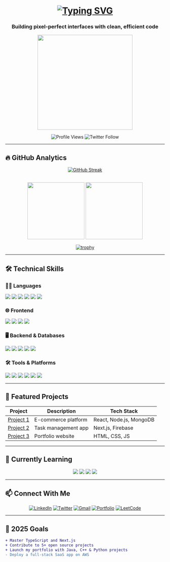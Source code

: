 <h1 align="center">
  <a href="https://git.io/typing-svg">
    <img src="https://readme-typing-svg.herokuapp.com/?font=Fira+Code&size=30&duration=3000&pause=1000&color=38BDF8&center=true&vCenter=true&width=600&lines=Hi+%F0%9F%91%8B%2C+I'm+Biniyam+Tehakele;Full-stack+Website+Developer;From+Ethiopia+%F0%9F%87%AA%F0%9F%87%B9;React+%7C+JavaScript+Expert;Open+Source+Contributor" alt="Typing SVG" />
  </a>
</h1>

<h3 align="center">Building pixel-perfect interfaces with clean, efficient code</h3>

<div align="center">
  <img src="https://media.giphy.com/media/qgQUggAC3Pfv687qPC/giphy.gif" width="300"/>
  <br/>

  ![Profile Views](https://komarev.com/ghpvc/?username=binadev29&label=PROFILE+VIEWS&color=0e75b6&style=for-the-badge)
  ![Twitter Follow](https://img.shields.io/twitter/follow/binadev29?logo=twitter&style=for-the-badge&color=1DA1F2)
</div>

---

## 🔥 GitHub Analytics

<div align="center">

  [![GitHub Streak](https://streak-stats.demolab.com?user=binadev29&theme=react&border_radius=5&mode=weekly&fire=DD2727)](https://git.io/streak-stats)

  <br/>

  <img src="https://github-readme-stats.vercel.app/api?username=binadev29&show_icons=true&theme=radical&count_private=true&include_all_commits=true" height="180"/>

  <img src="https://github-readme-stats.vercel.app/api/top-langs/?username=binadev29&layout=compact&theme=radical&langs_count=10&hide=Jupyter%20Notebook,shell" height="180"/>

  <br/>

  [![trophy](https://github-profile-trophy.vercel.app/?username=binadev29&theme=onedark&row=2&column=4&margin-w=15)](https://github.com/ryo-ma/github-profile-trophy)

</div>

---

## 🛠 Technical Skills

### 👨‍💻 Languages
<div>
  <img src="https://img.shields.io/badge/JavaScript-F7DF1E?style=for-the-badge&logo=javascript&logoColor=black" />
  <img src="https://img.shields.io/badge/Python-3776AB?style=for-the-badge&logo=python&logoColor=white" />
  <img src="https://img.shields.io/badge/C++-00599C?style=for-the-badge&logo=c%2B%2B&logoColor=white" />
  <img src="https://img.shields.io/badge/Java-ED8B00?style=for-the-badge&logo=openjdk&logoColor=white" />
  <img src="https://img.shields.io/badge/HTML5-E34F26?style=for-the-badge&logo=html5&logoColor=white" />
  <img src="https://img.shields.io/badge/CSS3-1572B6?style=for-the-badge&logo=css3&logoColor=white" />
</div>

### 🌐 Frontend
<div>
  <img src="https://img.shields.io/badge/React-20232A?style=for-the-badge&logo=react&logoColor=61DAFB" />
  <img src="https://img.shields.io/badge/Tailwind_CSS-38B2AC?style=for-the-badge&logo=tailwind-css&logoColor=white" />
  <img src="https://img.shields.io/badge/Bootstrap-563D7C?style=for-the-badge&logo=bootstrap&logoColor=white" />
  <img src="https://img.shields.io/badge/Redux-593D88?style=for-the-badge&logo=redux&logoColor=white" />
</div>

### 🖥 Backend & Databases
<div>
  <img src="https://img.shields.io/badge/Node.js-339933?style=for-the-badge&logo=node.js&logoColor=white" />
  <img src="https://img.shields.io/badge/Express.js-000000?style=for-the-badge&logo=express&logoColor=white" />
  <img src="https://img.shields.io/badge/MongoDB-4EA94B?style=for-the-badge&logo=mongodb&logoColor=white" />
  <img src="https://img.shields.io/badge/MySQL-005C84?style=for-the-badge&logo=mysql&logoColor=white" />
  <img src="https://img.shields.io/badge/PostgreSQL-316192?style=for-the-badge&logo=postgresql&logoColor=white" />
</div>

### 🛠 Tools & Platforms
<div>
  <img src="https://img.shields.io/badge/Git-F05032?style=for-the-badge&logo=git&logoColor=white" />
  <img src="https://img.shields.io/badge/GitHub-181717?style=for-the-badge&logo=github&logoColor=white" />
  <img src="https://img.shields.io/badge/Postman-FF6C37?style=for-the-badge&logo=postman&logoColor=white" />
  <img src="https://img.shields.io/badge/Docker-2496ED?style=for-the-badge&logo=docker&logoColor=white" />
  <img src="https://img.shields.io/badge/Netlify-00C7B7?style=for-the-badge&logo=netlify&logoColor=white" />
  <img src="https://img.shields.io/badge/Vercel-000000?style=for-the-badge&logo=vercel&logoColor=white" />
</div>

---

## 🚀 Featured Projects

| Project | Description | Tech Stack |
|--------|-------------|------------|
| [Project 1](#) | E-commerce platform | React, Node.js, MongoDB |
| [Project 2](#) | Task management app | Next.js, Firebase |
| [Project 3](#) | Portfolio website | HTML, CSS, JS |

---

## 🌱 Currently Learning

<div align="center">
  <img src="https://img.shields.io/badge/TypeScript-007ACC?style=for-the-badge&logo=typescript&logoColor=white" />
  <img src="https://img.shields.io/badge/Next.js-000000?style=for-the-badge&logo=next.js&logoColor=white" />
  <img src="https://img.shields.io/badge/GraphQL-E10098?style=for-the-badge&logo=graphql&logoColor=white" />
  <img src="https://img.shields.io/badge/AWS-232F3E?style=for-the-badge&logo=amazon-aws&logoColor=white" />
</div>

---

## 📫 Connect With Me

<div align="center">

  [![LinkedIn](https://img.shields.io/badge/LinkedIn-0077B5?style=for-the-badge&logo=linkedin&logoColor=white)](https://linkedin.com/in/binitehakele)
  [![Twitter](https://img.shields.io/badge/Twitter-1DA1F2?style=for-the-badge&logo=twitter&logoColor=white)](https://twitter.com/binitehakele)
  [![Gmail](https://img.shields.io/badge/Gmail-D14836?style=for-the-badge&logo=gmail&logoColor=white)](mailto:your_email@example.com)
  [![Portfolio](https://img.shields.io/badge/Portfolio-%23000000.svg?style=for-the-badge&logo=firefox&logoColor=#FF7139)](https://your-portfolio-link.com)
  [![LeetCode](https://img.shields.io/badge/LeetCode-FFA116?style=for-the-badge&logo=leetcode&logoColor=white)](https://leetcode.com/your-leetcode-profile)

</div>

---

## 🎯 2025 Goals

```diff
+ Master TypeScript and Next.js
+ Contribute to 5+ open source projects
+ Launch my portfolio with Java, C++ & Python projects
- Deploy a full-stack SaaS app on AWS
